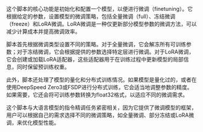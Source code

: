 这个脚本的核心功能是初始化和配置一个模型，以便进行微调（finetuning）。它根据给定的参数，设置模型的微调策略，包括全量微调（full）、冻结微调（freeze）和LoRA微调。LoRA微调是一种仅更新部分模型参数的微调方法，可以减少计算成本并提高微调效率。

脚本首先根据微调类型设置不同的策略。对于全量微调，它会解冻所有可训练参数；对于冻结微调，它会根据提供的参数选择特定层进行微调。对于LoRA微调，它会创建或加载LoRA适配器，这些适配器用于在训练过程中更新模型的局部信息，同时保留预训练权重。

此外，脚本还处理了模型的量化和分布式训练情况。如果模型是量化过的，或者在使用DeepSpeed Zero3或FSDP进行分布式训练，它会适当地调整参数的精度。如果需要，它还会将可训练参数转换为float32格式，以适应不同的微调需求。

这个脚本与大语言模型的指令精调任务紧密相关，因为它提供了微调模型的框架，用户可以根据自己的需求选择不同的微调策略，如全量微调、部分冻结或LoRA微调，来优化模型性能。
